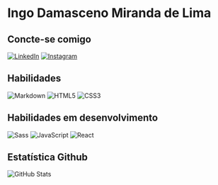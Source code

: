 # Ingo Damasceno Miranda de Lima

## Concte-se comigo

[![LinkedIn](https://img.shields.io/badge/LinkedIn-000?style=for-the-badge&logo=linkedin&logoColor=0E76A8)](https://www.linkedin.com/in/ingo-damasceno-a061b51b9/) [![Instagram](https://img.shields.io/badge/Instagram-000?style=for-the-badge&logo=instagram)](https://www.instagram.com/ingolimadesigner/)

## Habilidades

![Markdown](https://img.shields.io/badge/Markdown-000?style=for-the-badge&logo=markdown) ![HTML5](https://img.shields.io/badge/HTML5-000?style=for-the-badge&logo=html5) ![CSS3](https://img.shields.io/badge/CSS3-000?style=for-the-badge&logo=css3&logoColor=264CE4)

## Habilidades em desenvolvimento

![Sass](https://img.shields.io/badge/Sass-000?style=for-the-badge&logo=sass) ![JavaScript](https://img.shields.io/badge/JavaScript-000?style=for-the-badge&logo=javascript) ![React](https://img.shields.io/badge/React-000?style=for-the-badge&logo=react)

## Estatística Github

![GitHub Stats](https://github-readme-stats.vercel.app/api?username=IngoMiranda&theme=transparent&bg_color=&border_color=30A3DC&show_icons=true&icon_color=30A3DC&title_color=#30C0FF&text_color=FFF)
